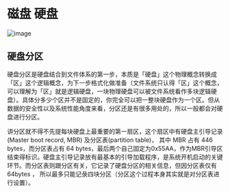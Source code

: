 # 磁盘 硬盘
![image](https://user-images.githubusercontent.com/87457873/127275223-4e6d656a-bf3b-440c-966d-c5d366a8c2ab.png)
## 硬盘分区
硬盘分区是硬盘结合到文件体系的第一步，本质是「硬盘」这个物理概念转换成「区」这个逻辑概念，为下一步格式化做准备（文件系统只认得「区」这个概念，可以理解为「区」就是逻辑硬盘，一块物理硬盘可以被文件系统看作多块逻辑硬盘）。具体分多少个区并不是固定的，你完全可以把一整块硬盘作为一个区。但从数据的安全性以及系统性能角度来看，分区还是有很多用处的，所以一般都会对硬盘进行分区。

讲分区就不得不先提每块硬盘上最重要的第一扇区，这个扇区中有硬盘主引导记录(Master boot record, MBR) 及分区表(partition table)， 其中 MBR 占有 446 bytes，而分区表占有 64 bytes，最后两个自己固定为0x55AA，作为MBR引导区结束得标识。硬盘主引导记录放有最基本的引导加载程序，是系统开机启动的关键环节。而分区表则跟分区有关，它记录了硬盘分区的相关信息，但因分区表仅有 64bytes ， 所以最多只能记彔四块分区（分区这个过程本身其实就是对分区表进行设置）。